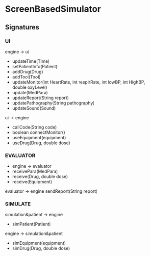 # ScreenBasedSimulator

## Signatures

### UI
engine -> ui 

* updateTime(Time)
* setPatientInfo(Patient)
* addDrug(Drug)
* addTool(Tool)
* updateMonitor(int HeartRate, int respirRate, int lowBP, int HighBP, double oxyLevel)
* update(MedPara)
* updateReport(String report)
* updatePathography(String pathography)
* updateSound(Sound)

ui -> engine

* callCode(String code)
* boolean connectMonitor()
* useEquipment(equipment)
* useDrug(Drug, double dose)

### EVALUATOR

* engine -> evaluator
* receivePara(MedPara)
* receive(Drug, double dose)
* receive(Equipment)

evaluator -> engine
sendReport(String report)

### SIMULATE

simulation&patient -> engine
* simPatient(Patient)

engine -> simulation&patient
* simEquipment(equipment)
* simDrug(Drug, double dose)

